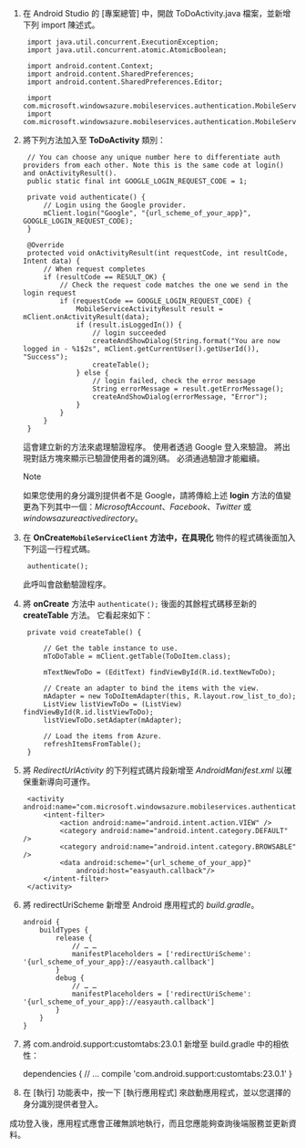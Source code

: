 
1. 在 Android Studio 的 [專案總管]  中，開啟 ToDoActivity.java 檔案，並新增下列 import 陳述式。

        import java.util.concurrent.ExecutionException;
        import java.util.concurrent.atomic.AtomicBoolean;

        import android.content.Context;
        import android.content.SharedPreferences;
        import android.content.SharedPreferences.Editor;

        import com.microsoft.windowsazure.mobileservices.authentication.MobileServiceAuthenticationProvider;
        import com.microsoft.windowsazure.mobileservices.authentication.MobileServiceUser;
2. 將下列方法加入至 **ToDoActivity** 類別：

        // You can choose any unique number here to differentiate auth providers from each other. Note this is the same code at login() and onActivityResult().
        public static final int GOOGLE_LOGIN_REQUEST_CODE = 1;
 
        private void authenticate() {
            // Login using the Google provider.
            mClient.login("Google", "{url_scheme_of_your_app}", GOOGLE_LOGIN_REQUEST_CODE);
        }
         
        @Override
        protected void onActivityResult(int requestCode, int resultCode, Intent data) {
            // When request completes
            if (resultCode == RESULT_OK) {
                // Check the request code matches the one we send in the login request
                if (requestCode == GOOGLE_LOGIN_REQUEST_CODE) {
                    MobileServiceActivityResult result = mClient.onActivityResult(data);
                    if (result.isLoggedIn()) {
                        // login succeeded
                        createAndShowDialog(String.format("You are now logged in - %1$2s", mClient.getCurrentUser().getUserId()), "Success");
                        createTable();
                    } else {
                        // login failed, check the error message
                        String errorMessage = result.getErrorMessage();
                        createAndShowDialog(errorMessage, "Error");
                    }
                }
            }
        }

    這會建立新的方法來處理驗證程序。 使用者透過 Google 登入來驗證。 將出現對話方塊來顯示已驗證使用者的識別碼。 必須通過驗證才能繼續。

    > [!NOTE]
    > 如果您使用的身分識別提供者不是 Google，請將傳給上述 **login** 方法的值變更為下列其中一個：_MicrosoftAccount_、_Facebook_、_Twitter_ 或 _windowsazureactivedirectory_。

3. 在 **OnCreate`MobileServiceClient` 方法中，在具現化**  物件的程式碼後面加入下列這一行程式碼。

        authenticate();

    此呼叫會啟動驗證程序。
4. 將 **onCreate** 方法中 `authenticate();` 後面的其餘程式碼移至新的 **createTable** 方法。 它看起來如下：

        private void createTable() {

            // Get the table instance to use.
            mToDoTable = mClient.getTable(ToDoItem.class);

            mTextNewToDo = (EditText) findViewById(R.id.textNewToDo);

            // Create an adapter to bind the items with the view.
            mAdapter = new ToDoItemAdapter(this, R.layout.row_list_to_do);
            ListView listViewToDo = (ListView) findViewById(R.id.listViewToDo);
            listViewToDo.setAdapter(mAdapter);

            // Load the items from Azure.
            refreshItemsFromTable();
        }

5. 將 _RedirectUrlActivity_ 的下列程式碼片段新增至 _AndroidManifest.xml_ 以確保重新導向可運作。
 
        <activity android:name="com.microsoft.windowsazure.mobileservices.authentication.RedirectUrlActivity">
            <intent-filter>
                <action android:name="android.intent.action.VIEW" />
                <category android:name="android.intent.category.DEFAULT" />
                <category android:name="android.intent.category.BROWSABLE" />
                <data android:scheme="{url_scheme_of_your_app}"
                    android:host="easyauth.callback"/>
            </intent-filter>
        </activity>

6.  將 redirectUriScheme 新增至 Android 應用程式的 _build.gradle_。
 
        android {
            buildTypes {
                release {
                    // … …
                    manifestPlaceholders = ['redirectUriScheme': '{url_scheme_of_your_app}://easyauth.callback']
                }
                debug {
                    // … …
                    manifestPlaceholders = ['redirectUriScheme': '{url_scheme_of_your_app}://easyauth.callback']
                }
            }
        }

7. 將 com.android.support:customtabs:23.0.1 新增至 build.gradle 中的相依性：

      dependencies {        // ...        compile 'com.android.support:customtabs:23.0.1'    }

8. 在 [執行] 功能表中，按一下 [執行應用程式] 來啟動應用程式，並以您選擇的身分識別提供者登入。

成功登入後，應用程式應會正確無誤地執行，而且您應能夠查詢後端服務並更新資料。
